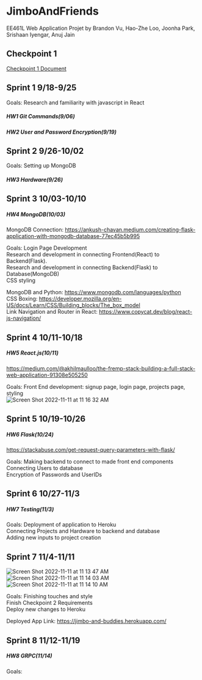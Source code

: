 # JimboAndFriends

EE461L Web Application Projet by Brandon Vu, Hao-Zhe Loo, Joonha Park, Srishaan Iyengar, Anuj Jain

## Checkpoint 1
[Checkpoint 1 Document](https://docs.google.com/document/d/13tEbrVV1XnsT6WM8rLi5gIoCUGzmAdGeV9bU5C600cM/edit?usp=sharing)


## Sprint 1 9/18-9/25
Goals:
Research and familiarity with javascript in React

##### HW1 Git Commands(9/06)

##### HW2 User and Password Encryption(9/19)


## Sprint 2 9/26-10/02
Goals:
Setting up MongoDB

##### HW3 Hardware(9/26)


## Sprint 3 10/03-10/10
##### HW4 MongoDB(10/03)
MongoDB Connection: https://ankush-chavan.medium.com/creating-flask-application-with-mongodb-database-77ec45b5b995

Goals:
Login Page Development <br />
Research and development in connecting Frontend(React) to Backend(Flask). <br />
Research and development in connecting Backend(Flask) to Database(MongoDB) <br />
CSS styling <br />

MongoDB and Python: https://www.mongodb.com/languages/python <br />
CSS Boxing: https://developer.mozilla.org/en-US/docs/Learn/CSS/Building_blocks/The_box_model <br />
Link Navigation and Router in React: https://www.copycat.dev/blog/react-js-navigation/ <br />


## Sprint 4 10/11-10/18
##### HW5 React.js(10/11)
https://medium.com/@akhilmaulloo/the-fremp-stack-building-a-full-stack-web-application-91308e505250

Goals:
Front End development: signup page, login page, projects page, styling <br />
![Screen Shot 2022-11-11 at 11 16 32 AM](https://user-images.githubusercontent.com/61858661/201394357-38d8fc08-6d60-4960-856f-243c93e23688.png)

## Sprint 5 10/19-10/26
##### HW6 Flask(10/24)
https://stackabuse.com/get-request-query-parameters-with-flask/

Goals:
Making backend to connect to made front end components <br />
Connecting Users to database <br />
Encryption of Passwords and UserIDs <br />

## Sprint 6 10/27-11/3
##### HW7 Testing(11/3)

Goals:
Deployment of application to Heroku <br />
Connecting Projects and Hardware to backend and database <br />
Adding new inputs to project creation <br />

## Sprint 7 11/4-11/11
![Screen Shot 2022-11-11 at 11 13 47 AM](https://user-images.githubusercontent.com/61858661/201393906-95a1cb0a-3bb1-4b16-94c1-65d41b9c631d.png)
![Screen Shot 2022-11-11 at 11 14 03 AM](https://user-images.githubusercontent.com/61858661/201393917-d0083928-3f8d-4108-92b7-d22d84739316.png)
![Screen Shot 2022-11-11 at 11 14 10 AM](https://user-images.githubusercontent.com/61858661/201393925-4f2685df-0f60-4779-a6aa-320be6c2f9a4.png)

Goals:
Finishing touches and style <br />
Finish Checkpoint 2 Requirements <br />
Deploy new changes to Heroku <br />

Deployed App Link: https://jimbo-and-buddies.herokuapp.com/  <br />

## Sprint 8 11/12-11/19
##### HW8 GRPC(11/14)

Goals:

